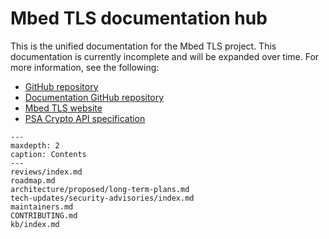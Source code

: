 # Mbed TLS documentation hub

This is the unified documentation for the Mbed TLS project.
This documentation is currently incomplete and will be expanded over time.
For more information, see the following:

* [GitHub repository](https://github.com/ARMmbed/mbedtls)
* [Documentation GitHub repository](https://github.com/ARMmbed/mbedtls-docs)
* [Mbed TLS website](https://www.trustedfirmware.org/projects/mbed-tls/)
* [PSA Crypto API specification](https://arm-software.github.io/psa-api/crypto/)

```{toctree}
---
maxdepth: 2
caption: Contents
---
reviews/index.md
roadmap.md
architecture/proposed/long-term-plans.md
tech-updates/security-advisories/index.md
maintainers.md
CONTRIBUTING.md
kb/index.md
```
